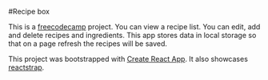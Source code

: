 #Recipe box

This is a [freecodecamp](https://www.freecodecamp.com/cryder9898) project. You can view a recipe list. You can edit, add and delete recipes and ingredients. This app stores data in local storage so that on a page refresh the recipes will be saved.

This project was bootstrapped with [Create React App](https://github.com/facebookincubator/create-react-app). It also showcases [reactstrap](https://reactstrap.github.io/).
